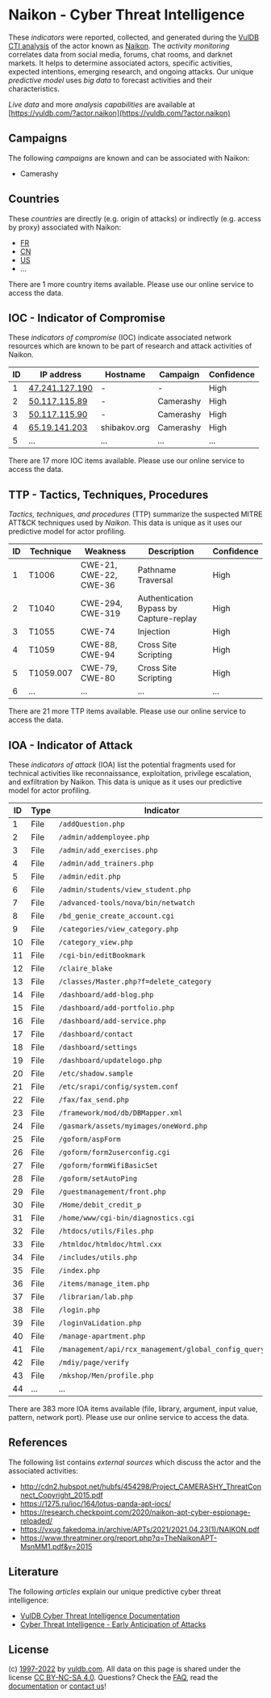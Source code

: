 # Naikon - Cyber Threat Intelligence

These _indicators_ were reported, collected, and generated during the [VulDB CTI analysis](https://vuldb.com/?kb.cti) of the actor known as [Naikon](https://vuldb.com/?actor.naikon). The _activity monitoring_ correlates data from social media, forums, chat rooms, and darknet markets. It helps to determine associated actors, specific activities, expected intentions, emerging research, and ongoing attacks. Our unique _predictive model_ uses _big data_ to forecast activities and their characteristics.

_Live data_ and more _analysis capabilities_ are available at [https://vuldb.com/?actor.naikon](https://vuldb.com/?actor.naikon)

## Campaigns

The following _campaigns_ are known and can be associated with Naikon:

* Camerashy

## Countries

These _countries_ are directly (e.g. origin of attacks) or indirectly (e.g. access by proxy) associated with Naikon:

* [FR](https://vuldb.com/?country.fr)
* [CN](https://vuldb.com/?country.cn)
* [US](https://vuldb.com/?country.us)
* ...

There are 1 more country items available. Please use our online service to access the data.

## IOC - Indicator of Compromise

These _indicators of compromise_ (IOC) indicate associated network resources which are known to be part of research and attack activities of Naikon.

ID | IP address | Hostname | Campaign | Confidence
-- | ---------- | -------- | -------- | ----------
1 | [47.241.127.190](https://vuldb.com/?ip.47.241.127.190) | - | - | High
2 | [50.117.115.89](https://vuldb.com/?ip.50.117.115.89) | - | Camerashy | High
3 | [50.117.115.90](https://vuldb.com/?ip.50.117.115.90) | - | Camerashy | High
4 | [65.19.141.203](https://vuldb.com/?ip.65.19.141.203) | shibakov.org | Camerashy | High
5 | ... | ... | ... | ...

There are 17 more IOC items available. Please use our online service to access the data.

## TTP - Tactics, Techniques, Procedures

_Tactics, techniques, and procedures_ (TTP) summarize the suspected MITRE ATT&CK techniques used by _Naikon_. This data is unique as it uses our predictive model for actor profiling.

ID | Technique | Weakness | Description | Confidence
-- | --------- | -------- | ----------- | ----------
1 | T1006 | CWE-21, CWE-22, CWE-36 | Pathname Traversal | High
2 | T1040 | CWE-294, CWE-319 | Authentication Bypass by Capture-replay | High
3 | T1055 | CWE-74 | Injection | High
4 | T1059 | CWE-88, CWE-94 | Cross Site Scripting | High
5 | T1059.007 | CWE-79, CWE-80 | Cross Site Scripting | High
6 | ... | ... | ... | ...

There are 21 more TTP items available. Please use our online service to access the data.

## IOA - Indicator of Attack

These _indicators of attack_ (IOA) list the potential fragments used for technical activities like reconnaissance, exploitation, privilege escalation, and exfiltration by Naikon. This data is unique as it uses our predictive model for actor profiling.

ID | Type | Indicator | Confidence
-- | ---- | --------- | ----------
1 | File | `/addQuestion.php` | High
2 | File | `/admin/addemployee.php` | High
3 | File | `/admin/add_exercises.php` | High
4 | File | `/admin/add_trainers.php` | High
5 | File | `/admin/edit.php` | High
6 | File | `/admin/students/view_student.php` | High
7 | File | `/advanced-tools/nova/bin/netwatch` | High
8 | File | `/bd_genie_create_account.cgi` | High
9 | File | `/categories/view_category.php` | High
10 | File | `/category_view.php` | High
11 | File | `/cgi-bin/editBookmark` | High
12 | File | `/claire_blake` | High
13 | File | `/classes/Master.php?f=delete_category` | High
14 | File | `/dashboard/add-blog.php` | High
15 | File | `/dashboard/add-portfolio.php` | High
16 | File | `/dashboard/add-service.php` | High
17 | File | `/dashboard/contact` | High
18 | File | `/dashboard/settings` | High
19 | File | `/dashboard/updatelogo.php` | High
20 | File | `/etc/shadow.sample` | High
21 | File | `/etc/srapi/config/system.conf` | High
22 | File | `/fax/fax_send.php` | High
23 | File | `/framework/mod/db/DBMapper.xml` | High
24 | File | `/gasmark/assets/myimages/oneWord.php` | High
25 | File | `/goform/aspForm` | High
26 | File | `/goform/form2userconfig.cgi` | High
27 | File | `/goform/formWifiBasicSet` | High
28 | File | `/goform/setAutoPing` | High
29 | File | `/guestmanagement/front.php` | High
30 | File | `/Home/debit_credit_p` | High
31 | File | `/home/www/cgi-bin/diagnostics.cgi` | High
32 | File | `/htdocs/utils/Files.php` | High
33 | File | `/htmldoc/htmldoc/html.cxx` | High
34 | File | `/includes/utils.php` | High
35 | File | `/index.php` | Medium
36 | File | `/items/manage_item.php` | High
37 | File | `/librarian/lab.php` | High
38 | File | `/login.php` | Medium
39 | File | `/loginVaLidation.php` | High
40 | File | `/manage-apartment.php` | High
41 | File | `/management/api/rcx_management/global_config_query` | High
42 | File | `/mdiy/page/verify` | High
43 | File | `/mkshop/Men/profile.php` | High
44 | ... | ... | ...

There are 383 more IOA items available (file, library, argument, input value, pattern, network port). Please use our online service to access the data.

## References

The following list contains _external sources_ which discuss the actor and the associated activities:

* http://cdn2.hubspot.net/hubfs/454298/Project_CAMERASHY_ThreatConnect_Copyright_2015.pdf
* https://1275.ru/ioc/164/lotus-panda-apt-iocs/
* https://research.checkpoint.com/2020/naikon-apt-cyber-espionage-reloaded/
* https://vxug.fakedoma.in/archive/APTs/2021/2021.04.23(1)/NAIKON.pdf
* https://www.threatminer.org/report.php?q=TheNaikonAPT-MsnMM1.pdf&y=2015

## Literature

The following _articles_ explain our unique predictive cyber threat intelligence:

* [VulDB Cyber Threat Intelligence Documentation](https://vuldb.com/?kb.cti)
* [Cyber Threat Intelligence - Early Anticipation of Attacks](https://www.scip.ch/en/?labs.20201022)

## License

(c) [1997-2022](https://vuldb.com/?kb.changelog) by [vuldb.com](https://vuldb.com/?kb.about). All data on this page is shared under the license [CC BY-NC-SA 4.0](https://creativecommons.org/licenses/by-nc-sa/4.0/). Questions? Check the [FAQ](https://vuldb.com/?kb.faq), read the [documentation](https://vuldb.com/?kb) or [contact us](https://vuldb.com/?contact)!

